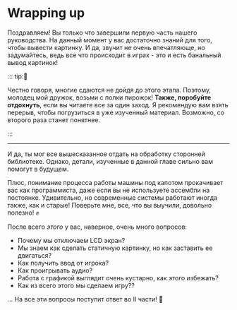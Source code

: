 # Wrapping up

Поздравляем!
Вы только что завершили первую часть нашего руководства.
На данный момент у вас достаточно знаний для того, чтобы вывести картинку.
И да, звучит не очень впечатляюще, но задумайтесь, ведь все что происходит в играх - это и есть банальный вывод картинок!

::: tip:🥳

Честно говоря, многие сдаются не дойдя до этого этапа.
Поэтому, молодец мой дружок, возьми с полки пирожок!
**Также, поробуйте отдохнуть**, если вы читаете все за один заход.
Я рекомендую вам взять перерыв, чтобы погрузиться в уже изученный материал.
Возможно, со второго раза станет понятнее.

:::

---

И да, ты мог все вышесказанное отдать на обработку сторонней библиотеке.
Однако, детали, изученные в данной главе сильно вам помогут в будущем.

Плюс, понимание процесса работы машины под капотом прокачивает вас как программиста, даже если вы не используете ассембли на постоянке.
Удивительно, но современные системы работают иногда также, как и старые!
Поверьте мне, все, что вы выучили, довольно полезно! ✊

После всего *этого* у вас, наверное, очень много вопросов:
- Почему мы отключаем LCD экран?
- Мы знаем как сделать статичную картинку, но как заставить ее двигаться?
- Как получить ввод от игрока?
- Как проигрывать аудио?
- Работа с графикой выглядит очень кустарно, как этого избежать?
- Как из всего этого мы сделаем игру??

... На все эти вопросы поступит ответ во Ⅱ части! 👀
